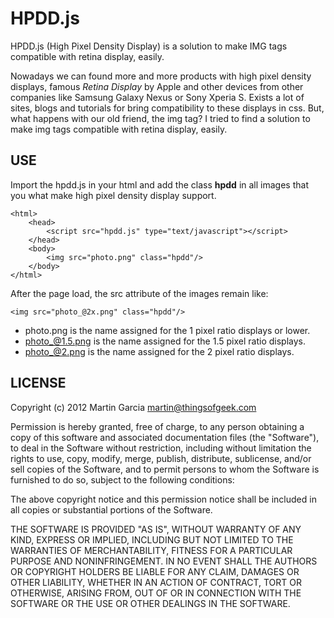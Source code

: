 # HPDD.js

HPDD.js (High Pixel Density Display) is a solution to make IMG tags compatible
with retina display, easily.


Nowadays we can found more and more products with high pixel density displays,
famous *Retina Display* by Apple and other devices from other companies
like Samsung Galaxy Nexus or Sony Xperia S. Exists a lot of sites, blogs and
tutorials for bring compatibility to these displays in css. But, what happens
with our old friend, the img tag? I tried to find a solution to make img tags
compatible with retina display, easily.

## USE

Import the hpdd.js in your html and add the class **hpdd** in all
images that you what make high pixel density display support.

    <html>
        <head>
            <script src="hpdd.js" type="text/javascript"></script>
        </head>
        <body>
            <img src="photo.png" class="hpdd"/>
        </body>
    </html>

After the page load, the src attribute of the images remain like: 

    <img src="photo_@2x.png" class="hpdd"/>

- photo.png is the name assigned for the 1 pixel ratio displays or lower.
- photo_@1.5.png is the name assigned for the 1.5 pixel ratio displays.
- photo_@2.png is the name assigned for the 2 pixel ratio displays.

## LICENSE

Copyright (c) 2012 Martin Garcia <martin@thingsofgeek.com>

Permission is hereby granted, free of charge, to any person obtaining a copy of
this software and associated documentation files (the "Software"), to deal in
the Software without restriction, including without limitation the rights to
use, copy, modify, merge, publish, distribute, sublicense, and/or sell copies of
the Software, and to permit persons to whom the Software is furnished to do so,
subject to the following conditions:

The above copyright notice and this permission notice shall be included in all
copies or substantial portions of the Software.

THE SOFTWARE IS PROVIDED "AS IS", WITHOUT WARRANTY OF ANY KIND, EXPRESS OR
IMPLIED, INCLUDING BUT NOT LIMITED TO THE WARRANTIES OF MERCHANTABILITY, FITNESS
FOR A PARTICULAR PURPOSE AND NONINFRINGEMENT. IN NO EVENT SHALL THE AUTHORS OR
COPYRIGHT HOLDERS BE LIABLE FOR ANY CLAIM, DAMAGES OR OTHER LIABILITY, WHETHER
IN AN ACTION OF CONTRACT, TORT OR OTHERWISE, ARISING FROM, OUT OF OR IN
CONNECTION WITH THE SOFTWARE OR THE USE OR OTHER DEALINGS IN THE SOFTWARE.